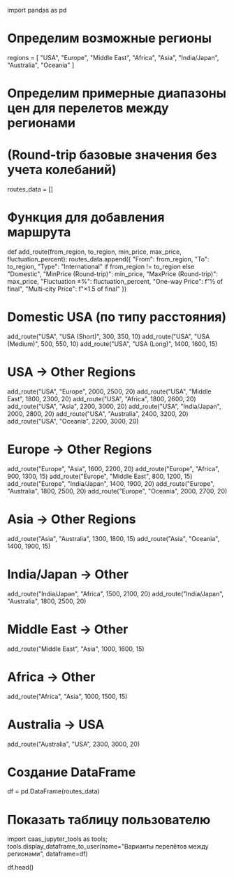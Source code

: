 import pandas as pd

# Определим возможные регионы
regions = [
    "USA", "Europe", "Middle East", "Africa", 
    "Asia", "India/Japan", "Australia", "Oceania"
]

# Определим примерные диапазоны цен для перелетов между регионами
# (Round-trip базовые значения без учета колебаний)
routes_data = []

# Функция для добавления маршрута
def add_route(from_region, to_region, min_price, max_price, fluctuation_percent):
    routes_data.append({
        "From": from_region,
        "To": to_region,
        "Type": "International" if from_region != to_region else "Domestic",
        "MinPrice (Round-trip)": min_price,
        "MaxPrice (Round-trip)": max_price,
        "Fluctuation ±%": fluctuation_percent,
        "One-way Price": f"½ of final",
        "Multi-city Price": f"×1.5 of final"
    })

# Domestic USA (по типу расстояния)
add_route("USA", "USA (Short)", 300, 350, 10)
add_route("USA", "USA (Medium)", 500, 550, 10)
add_route("USA", "USA (Long)", 1400, 1600, 15)

# USA → Other Regions
add_route("USA", "Europe", 2000, 2500, 20)
add_route("USA", "Middle East", 1800, 2300, 20)
add_route("USA", "Africa", 1800, 2600, 20)
add_route("USA", "Asia", 2200, 3000, 20)
add_route("USA", "India/Japan", 2000, 2800, 20)
add_route("USA", "Australia", 2400, 3200, 20)
add_route("USA", "Oceania", 2200, 3000, 20)

# Europe → Other Regions
add_route("Europe", "Asia", 1600, 2200, 20)
add_route("Europe", "Africa", 900, 1300, 15)
add_route("Europe", "Middle East", 800, 1200, 15)
add_route("Europe", "India/Japan", 1400, 1900, 20)
add_route("Europe", "Australia", 1800, 2500, 20)
add_route("Europe", "Oceania", 2000, 2700, 20)

# Asia → Other Regions
add_route("Asia", "Australia", 1300, 1800, 15)
add_route("Asia", "Oceania", 1400, 1900, 15)

# India/Japan → Other
add_route("India/Japan", "Africa", 1500, 2100, 20)
add_route("India/Japan", "Australia", 1800, 2500, 20)

# Middle East → Other
add_route("Middle East", "Asia", 1000, 1600, 15)

# Africa → Other
add_route("Africa", "Asia", 1000, 1500, 15)

# Australia → USA
add_route("Australia", "USA", 2300, 3000, 20)

# Создание DataFrame
df = pd.DataFrame(routes_data)

# Показать таблицу пользователю
import caas_jupyter_tools as tools; tools.display_dataframe_to_user(name="Варианты перелётов между регионами", dataframe=df)

df.head()